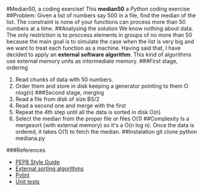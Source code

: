 #Median50, a coding exercise!
This **median50** a *Python* coding exercise
##Problem:
Given a list of numbers say 500 in a file, find the median of the list. The constraint is none of your functions can process more than 50 numbers at a time.
##Analysing the solution
We know nothing about data. The only restriction is to proccess elements in groups of no more than 50 because the main goal is to simulate the case when the list is very big and we want to treat each function as a machine.
Having said that, I have decided to apply an **external software algorithm**. This kind of algorithms use external memory units as intermediate memory. 
###First stage, ordering
1. Read chunks of data with 50 numbers.
2. Order them and store in disk keeping a generator pointing to them O nlog(n)
###Second stage, merging
3. Read a file from disk of size BS/2
4. Read a second one and merge with the first
5. Repeat the 4th step until all the data is sorted in disk O(n)
6. Select the median from the proper file or files O(1)
##Complexity
Is a mergesort (with external memory) so it's a O(n log n). Once the data is ordered, it takes O(1) to fetch the median.
##Instalation
git clone
python mediana.py

###References
* [PEP8 Style Guide](http://legacy.python.org/dev/peps/pep-0008/)
* [External sorting algorithms](http://en.wikipedia.org/wiki/External_sorting)
* [Pylint](http://www.pylint.org)
* [Unit tests](http://docs.python-guide.org/en/latest/writing/tests/)
